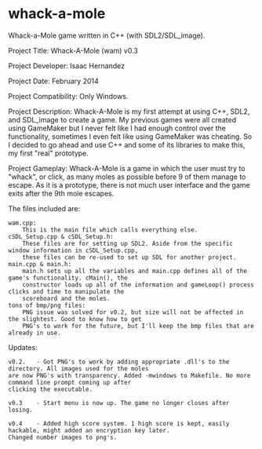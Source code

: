 whack-a-mole
============

Whack-a-Mole game written in C++ (with SDL2/SDL_image).

Project Title: 			Whack-A-Mole (wam) v0.3

Project Developer: 		Isaac Hernandez

Project Date:			February 2014

Project Compatibility:		Only Windows.

Project Description:	Whack-A-Mole is my first attempt at using C++, SDL2, and SDL_image to create a game. My previous games were all created using GameMaker but I never felt like I had enough control over the functionality, sometimes I even felt like using GameMaker was cheating. So I decided to go ahead and use C++ and some of its libraries to make this, my first "real" prototype.

Project Gameplay:	Whack-A-Mole is a game in which the user must try to "whack", or click, as many moles as possible before 9 of them manage to escape. As it is a prototype, there is not much user interface and the game exits after the 9th mole escapes.

The files included are:

	wam.cpp:
		This is the main file which calls everything else.
	cSDL_Setup.cpp & cSDL_Setup.h:
		These files are for setting up SDL2. Aside from the specific window information in cSDL_Setup.cpp,
		these files can be re-used to set up SDL for another project.
	main.cpp & main.h:
		main.h sets up all the variables and main.cpp defines all of the game's functionality. cMain(), the 
		constructor loads up all of the information and gameLoop() process clicks and time to manipulate the
		scoreboard and the moles.
	tons of bmp/png files:
		PNG issue was solved for v0.2, but size will not be affected in the slightest. Good to know how to get 
		PNG's to work for the future, but I'll keep the bmp files that are already in use.

Updates:

	v0.2. 	- Got PNG's to work by adding appropriate .dll's to the directory. All images used for the moles 
	are now PNG's with transparency. Added -mwindows to Makefile. No more command line prompt coming up after 
	clicking the executable.

	v0.3	- Start menu is now up. The game no longer closes after losing.

	v0.4	- Added high score system. 1 high score is kept, easily hackable, might added an encryption key later.
	Changed number images to png's.
